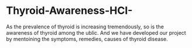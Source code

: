 # Thyroid-Awareness-HCI-
As the prevalence of thyroid is increasing tremendously, so is the awareness of thyroid among the ublic. And we have developed our project by mentoining the symptoms, remedies, causes of thyroid disease.
